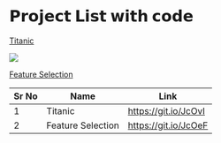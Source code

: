 # 𝗣𝗿𝗼𝗷𝗲𝗰𝘁 𝗟𝗶𝘀𝘁 𝘄𝗶𝘁𝗵 𝗰𝗼𝗱𝗲

[Titanic](https://github.com/juhi2021/juhi2021.github.io/blob/projs/docs/Titanic.ipynb)

![](https://git.io/JcOeF)

[Feature Selection](https://git.io/JcOex)

| Sr No | Name                                                         | Link                                |
| ----- | ------------------------------------------------------------ | ----------------------------------- |
| 1     | Titanic                             | https://git.io/JcOvI              |
| 2     | Feature Selection                         | https://git.io/JcOeF              |
